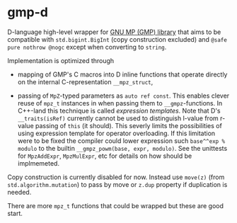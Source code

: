 # gmp-d

D-language high-level wrapper for [GNU MP (GMP) library](https://gmplib.org/)
that aims to be compatible with `std.bigint.BigInt` (copy construction excluded)
and `@safe pure nothrow @nogc` except when converting to `string`.

Implementation is optimized through

- mapping of GMP's C macros into D inline functions that operate directly on the
  internal C-representation `__mpz_struct`,

- passing of `MpZ`-typed parameters as `auto ref const`. This enables clever
  reuse of `mpz_t` instances in when passing them to `__gmpz`-functions. In
  C++-land this technique is called *expression templates*. Note that D's
  `__traits(isRef)` currently cannot be used to distinguish l-value from r-value
  passing of `this` (it should). This severly limits the possibilities of using
  expression template for operator overloading. If this limitation were to be
  fixed the compiler could lower expression such `base^^exp % modulo` to the
  builtin `__gmpz_powm(base, expr, modulo)`. See the unittests for `MpzAddExpr`,
  `MpzMulExpr`, etc for details on how should be implmemeted.

Copy construction is currently disabled for now. Instead use `move(z)` (from
`std.algorithm.mutation`) to pass by move or `z.dup` property if duplication is
needed.

There are more `mpz_t` functions that could be wrapped but these are good start.
